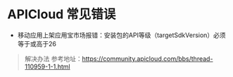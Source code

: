 # APICloud 常见错误

- 移动应用上架应用宝市场报错：安装包的API等级（targetSdkVersion）必须等于或高于26

> 解决办法 参考地址：https://community.apicloud.com/bbs/thread-110959-1-1.html

